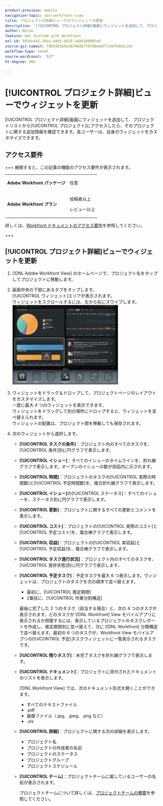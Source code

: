 ```yaml
---
product-previous: mobile
navigation-topic: use-workfront-view
title: プロジェクトの詳細ビューでのウィジェットの更新
description: '[!UICONTROL プロジェクト詳細]画面にウィジェットを追加して、プロジェクトリストから[!UICONTROL プロジェクト]にアクセスしたら、そのプロジェクトに関する追加情報を確認できます。各ユーザーは、自身のウィジェットをカスタマイズできます。'
author: Nolan
feature: Get Started with Workfront
exl-id: 593dc4a2-20aa-44d3-b819-1d4b160095ed
source-git-commit: f9b9381b4b38796dbf7dfd9eddffc50fb9e5c24c
workflow-type: tm+mt
source-wordcount: '517'
ht-degree: 96%

---
```


# [!UICONTROL プロジェクト詳細]ビューでウィジェットを更新

[!UICONTROL プロジェクト詳細]画面にウィジェットを追加して、プロジェクトリストから[!UICONTROL プロジェクト]にアクセスしたら、そのプロジェクトに関する追加情報を確認できます。各ユーザーは、自身のウィジェットをカスタマイズできます。

## アクセス要件

+++ 展開すると、この記事の機能のアクセス要件が表示されます。

<table style="table-layout:auto"> 
 <col> 
 </col> 
 <col> 
 </col> 
 <tbody> 
  <tr> 
   <td role="rowheader"><strong>Adobe Workfront パッケージ</strong></td> 
   <td> <p>任意</p> </td> 
  </tr> 
  <tr> 
   <td role="rowheader"><strong>Adobe Workfront プラン</strong></td> 
   <td> 
   <p>投稿者以上</p>
   <p>レビュー以上</p> </td> 
  </tr> 
 </tbody> 
</table>

詳しくは、[Workfront ドキュメントのアクセス要件](/help/quicksilver/administration-and-setup/add-users/access-levels-and-object-permissions/access-level-requirements-in-documentation.md)を参照してください。

+++

## [!UICONTROL プロジェクト詳細]ビューでウィジェットを更新

1. [!DNL Adobe Workfront View] のホームページで、プロジェクト名をタップしてプロジェクトに移動します。
1. 画面中央の下部にあるタブをタップします。\
   [!UICONTROL ウィジェット]エリアが表示されます。\
   ウィジェットをスクロールするには、左から右にスワイプします。\
   ![&#x200B; ウィジェット &#x200B;](assets/screen-shot-2013-009-11-at-8.25.01-am-350x262.png)

1. ウィジェットをドラッグ＆ドロップして、プロジェクトページのレイアウトをカスタマイズします。\
   一度に最大 4 つのウィジェットを表示できます。\
   ウィジェットをドラッグして別の場所にドロップすると、ウィジェットを並べ替えられます。\
   ウィジェットの配置は、プロジェクト間を移動しても保存されます。

1. 次のウィジェットから選択します。

   * **[!UICONTROL タスクの条件]**：プロジェクト内のすべてのタスクを、[!UICONTROL 条件]別に円グラフで表示します。
   * **[!UICONTROL イシュー]**：すべてのイシューのタイムラインを、折れ線グラフで表示します。オープンのイシューの数が括弧内に示されます。
   * **[!UICONTROL 時間]**：プロジェクトのタスクの[!UICONTROL 実際の時間数]と[!UICONTROL 予定時間数]を、複合折れ線グラフで表示します。
   * **[!UICONTROL イシュー]**&#x200B;の[!UICONTROL ステータス]：すべてのイシューを、ステータス別に円グラフで表示します。
   * **[!UICONTROL 更新]**：プロジェクトに関するすべての更新とコメントを表示します。
   * **[!UICONTROL コスト]**：プロジェクトの[!UICONTROL 実際のコスト]と[!UICONTROL 予定コスト]を、複合棒グラフで表示します。
   * **[!UICONTROL 収益]**：プロジェクトの[!UICONTROL 実収益]と[!UICONTROL 予定収益]を、複合棒グラフで表示します。
   * **[!UICONTROL タスク進行状況]**：プロジェクト内のすべてのタスクを、[!UICONTROL 進捗状態]別に円グラフで表示します。
   * **[!UICONTROL 予定タスク]**：予定タスクを最大 6 つ表示します。ウィジェットは、プロジェクトのタスクを次の順序で並べ替えます。

      * 最初に、[!UICONTROL 推定期限]
      * 2番目に、[!UICONTROL 作業分割構造]

     最後に完了した 2 つのタスク（該当する場合）と、次の 4 つのタスクが表示されます。どのタスクが [!DNL Workfront] View モバイルアプリに表示されるか把握するには、表示しているプロジェクトのタスクレポートを作成し、推定期限別に並べ替えて、次に [!DNL Workfront] 分類構造で並べ替えます。最初の 6 つのタスクが、Workfront View モバイルアプリの[!UICONTROL 予定]タスクウィジェットに一覧表示されるタスクです。

   * **[!UICONTROL 残りタスク]**：未完了タスクを折れ線グラフで表示します。
   * **[!UICONTROL ドキュメント]**：プロジェクトに添付されたドキュメントのリストを表示します。

     [!DNL Workfront View] では、次のドキュメント形式を開くことができます。

      * すべてのテキストファイル
      * .pdf
      * 画像ファイル（.jpg、.jpeg、.png など）
      * .xls
   * **[!UICONTROL 詳細]**：プロジェクトに関する次の詳細を表示します。

      * プロジェクト名
      * プロジェクトの作成者の名前
      * プロジェクトのステータス
      * プロジェクトグループ
      * プロジェクトスケジュール
   * **[!UICONTROL チーム]**：プロジェクトチームに属しているユーザーの名前が表示されます。

     プロジェクトチームについて詳しくは、[プロジェクトチームの概要](../../../manage-work/projects/planning-a-project/project-team-overview.md)を参照してください。

